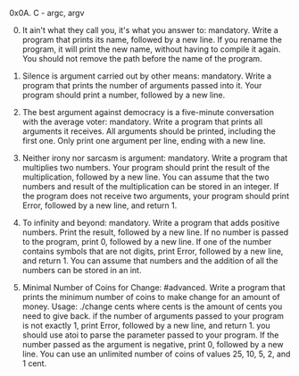 0x0A. C - argc, argv

0. It ain't what they call you, it's what you answer to: 
mandatory. 
Write a program that prints its name, followed by a new line. 
If you rename the program, it will print the new name, without having to compile it again. 
You should not remove the path before the name of the program. 

1. Silence is argument carried out by other means: 
mandatory. 
Write a program that prints the number of arguments passed into it. 
Your program should print a number, followed by a new line. 

2. The best argument against democracy is a five-minute conversation with the average voter: 
mandatory. 
Write a program that prints all arguments it receives. 
All arguments should be printed, including the first one. 
Only print one argument per line, ending with a new line. 

3. Neither irony nor sarcasm is argument: 
mandatory. 
Write a program that multiplies two numbers. 
Your program should print the result of the multiplication, followed by a new line.
You can assume that the two numbers and result of the multiplication can be stored in an integer.
If the program does not receive two arguments, your program should print Error, followed by a new line, and return 1. 

4. To infinity and beyond: 
mandatory. 
Write a program that adds positive numbers. 
Print the result, followed by a new line. 
If no number is passed to the program, print 0, followed by a new line. 
If one of the number contains symbols that are not digits, print Error, followed by a new line, and return 1. 
You can assume that numbers and the addition of all the numbers can be stored in an int. 

5. Minimal Number of Coins for Change: 
#advanced. 
Write a program that prints the minimum number of coins to make change for an amount of money. 
Usage: ./change cents 
where cents is the amount of cents you need to give back. 
if the number of arguments passed to your program is not exactly 1, print Error, followed by a new line, and return 1. 
you should use atoi to parse the parameter passed to your program. 
If the number passed as the argument is negative, print 0, followed by a new line. 
You can use an unlimited number of coins of values 25, 10, 5, 2, and 1 cent. 


